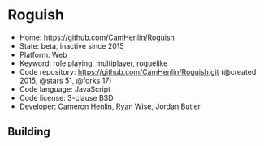 # Roguish

- Home: https://github.com/CamHenlin/Roguish
- State: beta, inactive since 2015
- Platform: Web
- Keyword: role playing, multiplayer, roguelike
- Code repository: https://github.com/CamHenlin/Roguish.git (@created 2015, @stars 51, @forks 17)
- Code language: JavaScript
- Code license: 3-clause BSD
- Developer: Cameron Henlin, Ryan Wise, Jordan Butler

## Building
